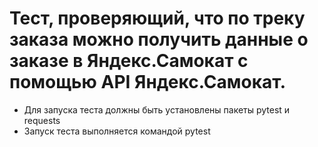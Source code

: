 # Тест, проверяющий, что по треку заказа можно получить данные о заказе в Яндекс.Самокат с помощью API Яндекс.Самокат.
- Для запуска теста должны быть установлены пакеты pytest и requests
- Запуск теста выполняется командой pytest